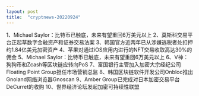 ```yaml
---
layout: post
title:  "cryptnews-20220924"
---
```

1、Michael Saylor：比特币已触底，未来有望重回6万美元以上
2、莫斯科交易平台正起草数字金融资产和证券交易法案
3、韩国官方近两年已从涉嫌逃税者处扣押约1.84亿美元加密资产
4、苹果对通过iOS应用内进行的NFT交易收取高达30%的佣金
5、Michael Saylor：比特币已触底，未来有望重回6万美元以上
6、V神：狗狗币和Zcash等区块链应转向PoS
7、富国银行主管加入加密大宗经纪公司Floating Point Group担任市场营销总监
8、韩国区块链软件开发公司Onbloc推出Gnoland网络浏览器Gnoscan
9、Amber Group已完成对日本加密交易平台DeCurret的收购
10、世界经济论坛发起加密可持续性联盟
